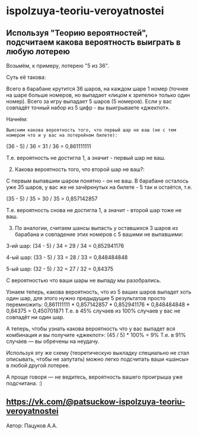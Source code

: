 # ispolzuya-teoriu-veroyatnostei
## Используя "Теорию вероятностей", подсчитаем какова вероятность выиграть в любую лотерею

Возьмём, к примеру, лотерею "5 из 36".

Суть её такова:

Всего в барабане крутится 36 шаров, на каждом шаре 1 номер (точнее на шаре больше номеров, но выпадает «лицом к зрителю» только один номер). Всего за игру выпадает 5 шаров (5 номеров). Если у вас совпадёт точный набор из 5 цифр - вы выигрываете «джекпот».

Начнём:

    Выясним какова вероятность того, что первый шар не ваш (не с тем номером что и у вас на лотерейном билете):

(36 - 5) / 36 = 31 / 36 = 0,861111111

Т.е. вероятность не достигла 1, а значит - первый шар не ваш.

2. Какова вероятность того, что второй шар не ваш?:

С первым выпавшим шаром понятно - он не ваш. В барабане осталось уже 35 шаров, у вас же не зачёркнутых на билете - 5 так и остаётся, т.е.

(35 - 5) / 35 = 30 / 35 = 0,857142857

Т.е. вероятность снова не достигла 1, а значит - второй шар тоже не ваш.

3. По аналогии, считаем шансы выпасть у оставшихся 3 шаров из барабана и совпадение этих номеров с 5 вашими не выпавшими:

3-ий шар: (34 - 5) / 34 = 29 / 34 = 0,852941176

4-ый шар: (33 - 5) / 33 = 28 / 33 = 0,848484848

5-ый шар: (32 - 5) / 32 = 27 / 32 = 0,84375

С вероятностью что ваши шары не выпаду мы разобрались.

Узнаем теперь, какова вероятность, что из 5 ваших шаров выпадет хоть один шар, для этого нужно предыдущие 5 результатов просто перемножить:
0,861111111 * 0,857142857 * 0,852941176 * 0,848484848 * 0,84375 = 0,450701871
Т.е. в 45% случаев из 100% случаев у вас не совпадёт ни один шар.

А теперь, чтобы узнать какова вероятность что у вас выпадет вся комбинация и вы получите «джекпот»:
(45 / 5) * 100% = 9%
Т.е. в 91% случаев — вы обречены на неудачу.

Используя эту же схему (теоретическую выкладку специально не стал описывать, чтобы не запутать) можно легко подсчитать ваши «шансы» в любой другой лотерее.

А проще говоря — не ведитесь, вероятность вашего проигрыша уже подсчитана. :)

https://vk.com/@patsuckow-ispolzuya-teoriu-veroyatnostei
-----------------------
Автор: Пацуков А.А.

